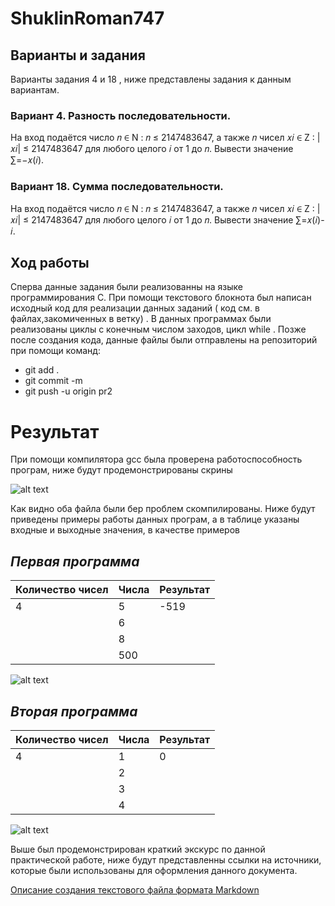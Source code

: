# ShuklinRoman747

## Варианты и задания

Варианты задания 4 и 18 , ниже представлены задания к данным вариантам.

### Вариант 4. Разность последовательности.

На вход подаётся число
𝑛 ∈ N : 𝑛 ≤ 2147483647, а также 𝑛 чисел 𝑥𝑖 ∈ Z : |𝑥𝑖| ≤ 2147483647 для любого целого 𝑖 от 1 до 𝑛. Вывести значение ∑︁=−𝑥(𝑖).

### Вариант 18. Сумма последовательности.

На вход подаётся число 𝑛 ∈ N : 𝑛 ≤ 2147483647, а также 𝑛 чисел 𝑥𝑖 ∈ Z : |𝑥𝑖| ≤ 2147483647 для любого целого 𝑖 от 1 до 𝑛. Вывести значение ∑︁=𝑥(𝑖)-𝑖.

## Ход работы

Сперва данные задания были реализованны на языке программирования C. При помощи текстового блокнота был написан исходный код для реализации данных заданий ( код см. в файлах,закомиченных в ветку) . В данных программах были реализованы циклы с конечным числом заходов, цикл while . Позже после создания кода, данные файлы были отправлены на репозиторий при помощи команд:

- git add .
- git commit -m 
- git push -u origin pr2

# Результат

При помощи компилятора gcc была проверена работоспособность програм, ниже будут продемонстрированы скрины

![alt text](https://pp.userapi.com/c850528/v850528717/ca010/_nBxY_ztaR8.jpg)

Как видно оба файла были беp проблем скомпилированы. Ниже будут приведены примеры работы данных програм, а в таблице указаны входные и выходные значения, в качестве примеров

##  _Первая программа_
| Количество чисел | Числа | Результат |
| ---------------- | ----- | --------- |
|         4        |   5   |   -519    |
|                  |   6   |           |
|                  |   8   |           |
|                  |  500  |           |

![alt text](https://pp.userapi.com/c850528/v850528717/ca032/OEeEeDljOfw.jpg)

## _Вторая программа_
| Количество чисел | Числа | Результат |
| ---------------- | ----- | --------- |
|         4        |   1   |     0     |
|                  |   2   |           |
|                  |   3   |           |
|                  |   4   |           |

![alt text](https://pp.userapi.com/c850528/v850528717/ca04a/R2wejEGkFto.jpg)

Выше был продемонстрирован краткий экскурс по данной практической работе, ниже будут представленны ссылки на источники, которые были использованы для оформления данного документа.

[Описание создания текстового файла формата Markdown](https://github.com/adam-p/markdown-here/wiki/Markdown-Cheatsheet)

